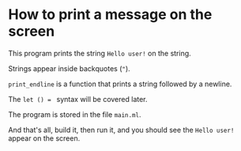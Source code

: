 # How to print a message on the screen

This program prints the string `Hello user!` on the string.

Strings appear inside backquotes (`"`).

`print_endline` is a function that prints a string followed by a newline.

The `let () = ` syntax will be covered later.

The program is stored in the file `main.ml`.

And that's all, build it, then run it, and you should see the `Hello user!` appear on the screen.
